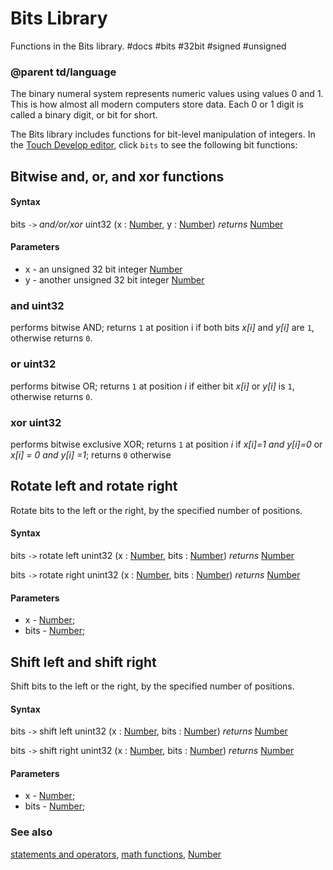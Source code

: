 # Bits Library

Functions in the Bits library. #docs #bits #32bit #signed #unsigned

### @parent td/language

The binary numeral system represents numeric values using values 0 and 1. This is how almost all modern computers store data. Each 0 or 1 digit is called a binary digit, or bit for short.

The Bits library includes functions for bit-level manipulation of integers. In the [Touch Develop editor](/microbit/js/editor), click `bits` to see the following bit functions:

## Bitwise and, or, and xor functions

#### Syntax

bits `->` *and/or/xor* uint32 (x : [Number](/microbit/reference/types/number), y : [Number](/microbit/reference/types/number)) *returns* [Number](/microbit/reference/types/number)

#### Parameters

* x - an unsigned 32 bit integer [Number](/microbit/reference/types/number)
* y - another unsigned 32 bit integer [Number](/microbit/reference/types/number)

### and uint32

performs bitwise AND; returns `1` at position i if both bits *x[i]* and *y[i]* are `1`, otherwise returns `0`.

### or uint32

performs bitwise OR; returns `1` at position *i* if either bit *x[i]* or *y[i]* is `1`, otherwise returns `0`.

### xor uint32

performs bitwise exclusive XOR; returns `1` at position *i* if *x[i]=1 and y[i]=0* or *x[i] = 0 and y[i] =1*; returns `0` otherwise

## Rotate left and rotate right

Rotate bits to the left or the right, by the specified number of positions.

#### Syntax

bits `->` rotate left unint32 (x : [Number](/microbit/reference/types/number), bits : [Number](/microbit/reference/types/number)) *returns* [Number](/microbit/reference/types/number)

bits `->` rotate right unint32 (x : [Number](/microbit/reference/types/number), bits : [Number](/microbit/reference/types/number)) *returns* [Number](/microbit/reference/types/number)

#### Parameters

* x - [Number](/microbit/reference/types/number);
* bits - [Number](/microbit/reference/types/number);

## Shift left and shift  right

Shift bits to the left or the right, by the specified number of positions.

#### Syntax

bits `->` shift left unint32 (x : [Number](/microbit/reference/types/number), bits : [Number](/microbit/reference/types/number)) *returns* [Number](/microbit/reference/types/number)

bits `->` shift right unint32 (x : [Number](/microbit/reference/types/number), bits : [Number](/microbit/reference/types/number)) *returns* [Number](/microbit/reference/types/number)

#### Parameters

* x - [Number](/microbit/reference/types/number);
* bits - [Number](/microbit/reference/types/number);

### See also

[statements and operators](/microbit/js/statements), [math functions](/microbit/js/math), [Number](/microbit/reference/types/number)

